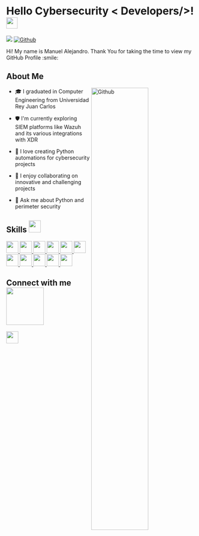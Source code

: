 

<h1> Hello Cybersecurity < Developers/>! <img src = "https://raw.githubusercontent.com/MartinHeinz/MartinHeinz/master/wave.gif" width = 30px> </h1>
<p align='center'>
</p>



![](https://komarev.com/ghpvc/?veleto01=veleto01)
[![Github](https://img.shields.io/github/followers/veleto01?label=Follow&style=social)](https://github.com/veleto01)

<div size='20px'> Hi! My name is Manuel Alejandro. Thank You for taking the time to view my GitHub Profile :smile: 
</div>

<h2> About Me </h2>

<img width="55%" align="right" alt="Github" src="https://raw.githubusercontent.com/onimur/.github/master/.resources/git-header.svg" />

- 🎓 I graduated in Computer Engineering from Universidad Rey Juan Carlos
  
- 🛡️ I'm currently exploring SIEM platforms like Wazuh and its various integrations with XDR
  
- 🌱 I love creating Python automations for cybersecurity projects
  
- 👯 I enjoy collaborating on innovative and challenging projects
  
- 💬 Ask me about Python and perimeter security
  

<h2> Skills <img src = "https://media2.giphy.com/media/QssGEmpkyEOhBCb7e1/giphy.gif?cid=ecf05e47a0n3gi1bfqntqmob8g9aid1oyj2wr3ds3mg700bl&rid=giphy.gif" width = 32px> </h2>
<a href= https://wiki.python.org/moin/FrontPage > <img width ='32px' src ='https://raw.githubusercontent.com/rahulbanerjee26/githubAboutMeGenerator/main/icons/python.svg'> </a>
<a href= https://www.java.com/es/ > <img width ='32px' src 
='https://github.com/rahulbanerjee26/githubProfileReadmeGenerator/blob/main/icons/java.svg'> </a>
<a href= https://www.w3schools.com/c/c_intro.php> <img width ='32px' src ='https://raw.githubusercontent.com/rahulbanerjee26/githubAboutMeGenerator/main/icons/c.svg'> </a>
<a href= https://github.com/Aditya664?tab=repositories&q=&type=&language=cpp&sort= > <img width ='32px' src ='https://raw.githubusercontent.com/rahulbanerjee26/githubAboutMeGenerator/main/icons/cpp.svg'> </a>
<a href= https://github.com/Aditya664?tab=repositories&q=&type=&language=css&sort= > <img width ='32px' src ='https://raw.githubusercontent.com/rahulbanerjee26/githubAboutMeGenerator/main/icons/css.svg'> </a>
<a href= https://github.com/Aditya664?tab=repositories&q=&type=&language=html&sort= > <img width ='32px' src ='https://raw.githubusercontent.com/rahulbanerjee26/githubAboutMeGenerator/main/icons/html.svg'> </a>
<a href= https://github.com/Aditya664?tab=repositories&q=&type=&language=android&sort= > <img width ='32px' src ='https://raw.githubusercontent.com/rahulbanerjee26/githubAboutMeGenerator/main/icons/android.svg'> </a>
<a href= https://www.docker.com/> <img width ='32px' src 
='https://github.com/rahulbanerjee26/githubProfileReadmeGenerator/blob/main/icons/docker.svg'> </a>
<a href= https://tldp.org/HOWTO/Bash-Prog-Intro-HOWTO.html> <img width ='32px' src 
='https://github.com/rahulbanerjee26/githubProfileReadmeGenerator/blob/main/icons/bash.svg'> </a>
<a href= https://www.haskell.org/> <img width ='32px' src 
='https://github.com/rahulbanerjee26/githubProfileReadmeGenerator/blob/main/icons/haskell.svg'> </a>
<a href= https://www.mysql.com/> <img width ='32px' src 
='https://github.com/rahulbanerjee26/githubProfileReadmeGenerator/blob/main/icons/mysql.svg'> </a>


<h2> Connect with me <img src='https://raw.githubusercontent.com/ShahriarShafin/ShahriarShafin/main/Assets/handshake.gif' width="100px"> </h2>
<a href = 'https://www.linkedin.com/in/alejandro-jim%C3%A9nez-fern%C3%A1ndez-b64985218/'> <img width = '32px' align= 'center' src="https://raw.githubusercontent.com/rahulbanerjee26/githubAboutMeGenerator/main/icons/linked-in-alt.svg"/></a> 

  
<br>
<br>
  <br>
  
